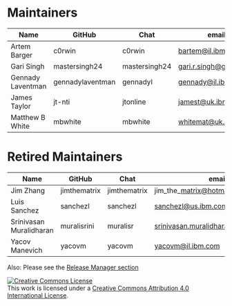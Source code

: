 Maintainers
===========


| Name                      | GitHub           | Chat          | email                     |
|---------------------------|------------------|---------------|---------------------------|
| Artem Barger              | c0rwin           | c0rwin        | bartem@il.ibm.com         |
| Gari Singh                | mastersingh24    | mastersingh24 | gari.r.singh@gmail.com    |
| Gennady Laventman         | gennadylaventman | gennadyl      | gennady@il.ibm.com        |
| James Taylor              | jt-nti           | jtonline      | jamest@uk.ibm.com         |
| Matthew B White           | mbwhite          | mbwhite       | whitemat@uk.ibm.com       |


Retired Maintainers
===================

| Name                      | GitHub           | Chat          | email                     |
|---------------------------|------------------|---------------|---------------------------|
| Jim Zhang                 | jimthematrix     | jimthematrix   | jim\_the\_matrix@hotmail.com        |
| Luis Sanchez              | sanchezl         | sanchezl       | sanchezl@us.ibm.com                 |
| Srinivasan Muralidharan   | muralisrini      | muralisr       | srinivasan.muralidharan99@gmail.com |
| Yacov Manevich            | yacovm           | yacovm         | yacovm@il.ibm.com                   |


Also: Please see the [Release Manager section](https://github.com/hyperledger/fabric/blob/master/MAINTAINERS.md)

<a rel="license" href="http://creativecommons.org/licenses/by/4.0/"><img alt="Creative Commons License" style="border-width:0" src="https://i.creativecommons.org/l/by/4.0/88x31.png" /></a><br />This work is licensed under a <a rel="license" href="http://creativecommons.org/licenses/by/4.0/">Creative Commons Attribution 4.0 International License</a>.
